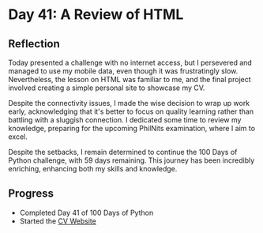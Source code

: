 # Day 41: A Review of HTML

## Reflection
  Today presented a challenge with no internet access, but I persevered and managed to use my mobile data, even though it was frustratingly slow. Nevertheless, the lesson on HTML was familiar to me, and the final project involved creating a simple personal site to showcase my CV.

  Despite the connectivity issues, I made the wise decision to wrap up work early, acknowledging that it's better to focus on quality learning rather than battling with a sluggish connection. I dedicated some time to review my knowledge, preparing for the upcoming PhilNits examination, where I aim to excel.

  Despite the setbacks, I remain determined to continue the 100 Days of Python challenge, with 59 days remaining. This journey has been incredibly enriching, enhancing both my skills and knowledge.
## Progress
  - Completed Day 41 of 100 Days of Python
  - Started the [CV Website](https://github.com/johnivanpuayap/CV)